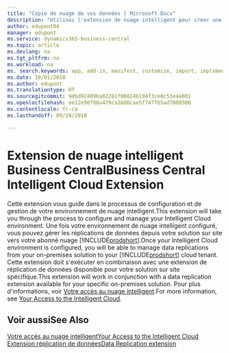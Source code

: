 ```yaml
---
title: "Copie de nuage de vos données | Microsoft Docs"
description: "Utilisez l'extension de nuage intelligent pour créer une copie nuage de vos données afin d'être connecté au nuage intelligent."
author: edupont04
manager: edupont
ms.service: dynamics365-business-central
ms.topic: article
ms.devlang: na
ms.tgt_pltfrm: na
ms.workload: na
ms. search.keywords: app, add-in, manifest, customize, import, implement
ms.date: 10/01/2018
ms.author: edupont
ms.translationtype: HT
ms.sourcegitcommit: 9dbd92409ba02281f008246194f3ce0c53e4e001
ms.openlocfilehash: ee12e90788a479ca26d6cae5f747f65ad7008306
ms.contentlocale: fr-ca
ms.lasthandoff: 09/28/2018

---
```


# <a name="business-central-intelligent-cloud-extension"></a><span data-ttu-id="5f434-103">Extension de nuage intelligent Business Central</span><span class="sxs-lookup"><span data-stu-id="5f434-103">Business Central Intelligent Cloud Extension</span></span>

<span data-ttu-id="5f434-104">Cette extension vous guide dans le processus de configuration et de gestion de votre environnement de nuage intelligent.</span><span class="sxs-lookup"><span data-stu-id="5f434-104">This extension will take you through the process to configure and manage your Intelligent Cloud environment.</span></span> <span data-ttu-id="5f434-105">Une fois votre environnement de nuage intelligent configuré, vous pouvez gérer les réplications de données depuis votre solution sur site vers votre abonné nuage [!INCLUDE[prodshort](includes/prodshort.md)].</span><span class="sxs-lookup"><span data-stu-id="5f434-105">Once your Intelligent Cloud environment is configured, you will be able to manage data replications from your on-premises solution to your [!INCLUDE[prodshort](includes/prodshort.md)] cloud tenant.</span></span> <span data-ttu-id="5f434-106">Cette extension doit s'exécuter en combinaison avec une extension de réplication de données disponible pour votre solution sur site spécifique.</span><span class="sxs-lookup"><span data-stu-id="5f434-106">This extension will work in conjunction with a data replication extension available for your specific on-premises solution.</span></span> <span data-ttu-id="5f434-107">Pour plus d'informations, voir [Votre accès au nuage intelligent](about-intelligent-cloud.md).</span><span class="sxs-lookup"><span data-stu-id="5f434-107">For more information, see [Your Access to the Intelligent Cloud](about-intelligent-cloud.md).</span></span>  

## <a name="see-also"></a><span data-ttu-id="5f434-108">Voir aussi</span><span class="sxs-lookup"><span data-stu-id="5f434-108">See Also</span></span>

[<span data-ttu-id="5f434-109">Votre accès au nuage intelligent</span><span class="sxs-lookup"><span data-stu-id="5f434-109">Your Access to the Intelligent Cloud</span></span>](about-intelligent-cloud.md)  
[<span data-ttu-id="5f434-110">Extension réplication de données</span><span class="sxs-lookup"><span data-stu-id="5f434-110">Data Replication extension</span></span>](ui-extensions-data-replication.md)  

